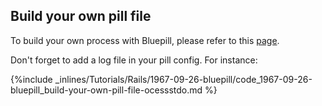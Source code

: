 <!-- post: -->


## Build your own pill file

To build your own process with Bluepill, please refer to this [page](https://github.com/bluepill-rb/bluepill).

Don't forget to add a log file in your pill config. For instance:



{%include _inlines/Tutorials/Rails/1967-09-26-bluepill/code_1967-09-26-bluepill_build-your-own-pill-file-ocessstdo.md %}




